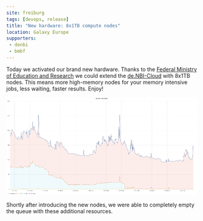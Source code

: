 ```yaml
---
site: freiburg
tags: [devops, release]
title: "New hardware: 8x1TB compute nodes"
location: Galaxy Europe
supporters:
 - denbi
 - bmbf
---
```


Today we activated our brand new hardware. Thanks to the [Federal Ministry of Education and Research](https://www.bmbf.de/en/) we could extend the
[de.NBI-Cloud](https://www.denbi.de/cloud) with 8x1TB nodes. This means more high-memory nodes for your memory intensive jobs, less waiting, faster results.
Enjoy!

![Graph showing decrease in queued jobs with new nodes](/assets/media/2019-01-09-new-nodes.png)

Shortly after introducing the new nodes, we were able to completely empty the queue with these additional resources.
